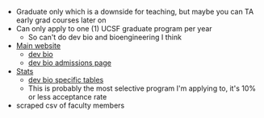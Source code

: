 - Graduate only which is a downside for teaching, but maybe you can TA early grad courses later on
- Can only apply to one (1) UCSF graduate program per year
	- So can't do dev bio and bioengineering I think
- [Main website](https://graduate.ucsf.edu/)
	- [dev bio](https://dscb.ucsf.edu/)
	- [dev bio admissions page](https://dscb.ucsf.edu/admissions)
- [Stats](https://graduate.ucsf.edu/admission/graduate-program-statistics/phd-program-statistics)
	- [dev bio specific tables](https://graduate.ucsf.edu/admission/graduate-program-statistics/phd-program-statistics/program-stats-dscb)
	- This is probably the most selective program I'm applying to, it's 10% or less acceptance rate
- scraped csv of faculty members